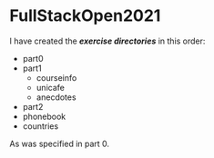 # FullStackOpen2021

I have created the ***exercise directories*** in this order:

- part0
- part1
  - courseinfo
  - unicafe
  - anecdotes
 - part2
  - phonebook
  - countries
  
As was specified in part 0. 
